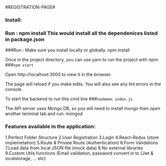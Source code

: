 #REGISTRATION-PAGE#

### Install:

### Run : npm install This would install all the dependenices listed in package.json

###Run : Make sure you install locally or globally. npm install

Once in the project directory, you can use yarn to run the project with npm: ###`npm start`

Open http://localhost:3000 to view it in the browser.

The page will reload if you make edits. You will also see any lint errors in the console.

To start the backend to run this cmd line ###`nodemon index.js`

The API server uses Mongo DB, so you will need to install mongo then open another terminal tab and run: mongod

### Features available in the application:


1.Perfect Folder Structure
2.User Registration
3.Login
4.React-Redux (store implemetation)
5.Route & Private Route (Authentication)
6.Form Validations
7.Load data from local JSON file (mock data)
8.No external libraries
9.Custom Utils functions (Email validation, password convert in to (Jwt & localstorage, ... etc)
